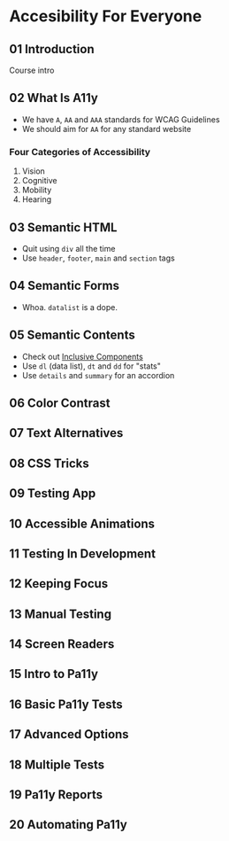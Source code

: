 # Accesibility For Everyone

## 01 Introduction

Course intro

## 02 What Is A11y

- We have `A`, `AA` and `AAA` standards for WCAG Guidelines
- We should aim for `AA` for any standard website

### Four Categories of Accessibility

1. Vision
2. Cognitive
3. Mobility
4. Hearing

## 03 Semantic HTML

- Quit using `div` all the time
- Use `header`, `footer`, `main` and `section` tags

## 04 Semantic Forms

- Whoa. `datalist` is a dope.

## 05 Semantic Contents

- Check out [Inclusive Components](https://inclusive-components.design/)
- Use `dl` (data list), `dt` and `dd` for "stats"
- Use `details` and `summary` for an accordion

## 06 Color Contrast

## 07 Text Alternatives

## 08 CSS Tricks

## 09 Testing App

## 10 Accessible Animations

## 11 Testing In Development

## 12 Keeping Focus

## 13 Manual Testing

## 14 Screen Readers

## 15 Intro to Pa11y

## 16 Basic Pa11y Tests

## 17 Advanced Options

## 18 Multiple Tests

## 19 Pa11y Reports

## 20 Automating Pa11y
